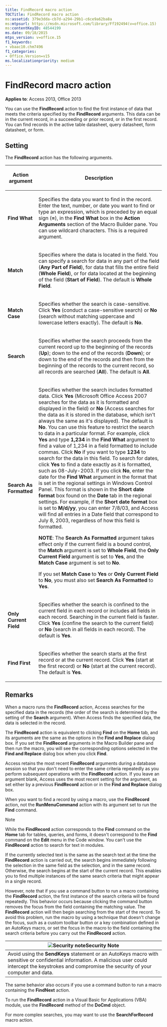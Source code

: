 ```yaml
---
title: FindRecord macro action
TOCTitle: FindRecord macro action
ms:assetid: 379e3dda-cb7d-a294-29b1-c6ce9a62ba8a
ms:mtpsurl: https://msdn.microsoft.com/library/Ff192494(v=office.15)
ms:contentKeyID: 48544199
ms.date: 09/18/2015
mtps_version: v=office.15
f1_keywords:
- vbaac10.chm7496
f1_categories:
- Office.Version=v15
ms.localizationpriority: medium
---
```


# FindRecord macro action

**Applies to**: Access 2013, Office 2013

You can use the **FindRecord** action to find the first instance of data that meets the criteria specified by the **FindRecord** arguments. This data can be in the current record, in a succeeding or prior record, or in the first record. You can find records in the active table datasheet, query datasheet, form datasheet, or form.

## Setting

The **FindRecord** action has the following arguments.

<table>
<colgroup>
<col />
<col />
</colgroup>
<thead>
<tr class="header">
<th><p>Action argument</p></th>
<th><p>Description</p></th>
</tr>
</thead>
<tbody>
<tr class="odd">
<td><p><strong>Find What</strong></p></td>
<td><p>Specifies the data you want to find in the record. Enter the text, number, or date you want to find or type an expression, which is preceded by an equal sign (<strong>=</strong>), in the <strong>Find What</strong> box in the <strong>Action Arguments</strong> section of the Macro Builder pane. You can use wildcard characters. This is a required argument.</p></td>
</tr>
<tr class="even">
<td><p><strong>Match</strong></p></td>
<td><p>Specifies where the data is located in the field. You can specify a search for data in any part of the field (<strong>Any Part of Field</strong>), for data that fills the entire field (<strong>Whole Field</strong>), or for data located at the beginning of the field (<strong>Start of Field</strong>). The default is <strong>Whole Field</strong>.</p></td>
</tr>
<tr class="odd">
<td><p><strong>Match Case</strong></p></td>
<td><p>Specifies whether the search is case-sensitive. Click <strong>Yes</strong> (conduct a case-sensitive search) or <strong>No</strong> (search without matching uppercase and lowercase letters exactly). The default is <strong>No</strong>.</p></td>
</tr>
<tr class="even">
<td><p><strong>Search</strong></p></td>
<td><p>Specifies whether the search proceeds from the current record up to the beginning of the records (<strong>Up</strong>); down to the end of the records (<strong>Down</strong>); or down to the end of the records and then from the beginning of the records to the current record, so all records are searched (<strong>All</strong>). The default is <strong>All</strong>.</p></td>
</tr>
<tr class="odd">
<td><p><strong>Search As Formatted</strong></p></td>
<td><p>Specifies whether the search includes formatted data. Click <strong>Yes</strong> (Microsoft Office Access 2007 searches for the data as it is formatted and displayed in the field) or <strong>No</strong> (Access searches for the data as it is stored in the database, which isn't always the same as it's displayed). The default is <strong>No</strong>. You can use this feature to restrict the search to data in a particular format. For example, click <strong>Yes</strong> and type <strong>1,234</strong> in the <strong>Find What</strong> argument to find a value of 1,234 in a field formatted to include commas. Click <strong>No</strong> if you want to type <strong>1234</strong> to search for the data in this field. To search for dates, click <strong>Yes</strong> to find a date exactly as it is formatted, such as 08-July-2003. If you click <strong>No</strong>, enter the date for the <strong>Find What</strong> argument in the format that is set in the regional settings in Windows Control Panel. This format is shown in the <strong>Short date format</strong> box found on the <strong>Date</strong> tab in the regional settings. For example, if the <strong>Short date format</strong> box is set to <strong>M/d/yy</strong>, you can enter 7/8/03, and Access will find all entries in a Date field that correspond to July 8, 2003, regardless of how this field is formatted.</p>
<p><strong>NOTE</strong>: The <strong>Search As Formatted</strong> argument takes effect only if the current field is a bound control, the <strong>Match</strong> argument is set to <strong>Whole Field</strong>, the <strong>Only Current Field</strong> argument is set to <strong>Yes</strong>, and the <strong>Match Case</strong> argument is set to <strong>No</strong>.</p>
<p>If you set <strong>Match Case</strong> to <strong>Yes</strong> or <strong>Only Current Field</strong> to <strong>No</strong>, you must also set <strong>Search As Formatted</strong> to <strong>Yes</strong>.</p></td>
</tr>
<tr class="even">
<td><p><strong>Only Current Field</strong></p></td>
<td><p>Specifies whether the search is confined to the current field in each record or includes all fields in each record. Searching in the current field is faster. Click <strong>Yes</strong> (confine the search to the current field) or <strong>No</strong> (search in all fields in each record). The default is <strong>Yes</strong>.</p></td>
</tr>
<tr class="odd">
<td><p><strong>Find First</strong></p></td>
<td><p>Specifies whether the search starts at the first record or at the current record. Click <strong>Yes</strong> (start at the first record) or <strong>No</strong> (start at the current record). The default is <strong>Yes</strong>.</p></td>
</tr>
</tbody>
</table>


## Remarks

When a macro runs the **FindRecord** action, Access searches for the specified data in the records (the order of the search is determined by the setting of the **Search** argument). When Access finds the specified data, the data is selected in the record.

The **FindRecord** action is equivalent to clicking **Find** on the **Home** tab, and its arguments are the same as the options in the **Find and Replace** dialog box. If you set the **FindRecord** arguments in the Macro Builder pane and then run the macro, you will see the corresponding options selected in the **Find and Replace** dialog box when you click **Find**.

Access retains the most recent **FindRecord** arguments during a database session so that you don't need to enter the same criteria repeatedly as you perform subsequent operations with the **FindRecord** action. If you leave an argument blank, Access uses the most recent setting for the argument, as set either by a previous **FindRecord** action or in the **Find and Replace** dialog box.

When you want to find a record by using a macro, use the **FindRecord** action, not the **RunMenuCommand** action with its argument set to run the **Find** command.

> [!NOTE]
> While the **FindRecord** action corresponds to the **Find** command on the **Home** tab for tables, queries, and forms, it doesn't correspond to the **Find** command on the **Edit** menu in the Code window. You can't use the **FindRecord** action to search for text in modules.

If the currently selected text is the same as the search text at the time the **FindRecord** action is carried out, the search begins immediately following the selection in the same field as the selection, and in the same record. Otherwise, the search begins at the start of the current record. This enables you to find multiple instances of the same search criteria that might appear in a single record.

However, note that if you use a command button to run a macro containing the **FindRecord** action, the first instance of the search criteria will be found repeatedly. This behavior occurs because clicking the command button removes the focus from the field containing the matching value. The **FindRecord** action will then begin searching from the start of the record. To avoid this problem, run the macro by using a technique that doesn't change the focus, such as a custom toolbar button or a key combination defined in an AutoKeys macro, or set the focus in the macro to the field containing the search criteria before you carry out the **FindRecord** action.

<table>
<thead>
<tr class="header">
<th><img src="media/access-alert-security.gif" title="Security note" alt="Security note" /><strong>Security Note</strong></th>
</tr>
</thead>
<tbody>
<tr class="odd">
<td>Avoid using the <strong>SendKeys</strong> statement or an AutoKeys macro with sensitive or confidential information. A malicious user could intercept the keystrokes and compromise the security of your computer and data.</td>
</tr>
</tbody>
</table>

The same behavior also occurs if you use a command button to run a macro containing the **FindNext** action.

To run the **FindRecord** action in a Visual Basic for Applications (VBA) module, use the **FindRecord** method of the **DoCmd** object.

For more complex searches, you may want to use the **SearchForRecord** macro action.

